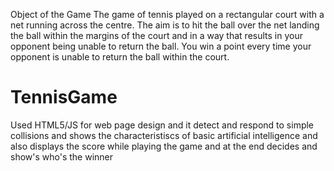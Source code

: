 Object of the Game
The game of tennis played on a rectangular court with a net running across the centre. The aim is to hit the ball over the net landing the ball within the margins of the court and in a way that results in your opponent being unable to return the ball. You win a point every time your opponent is unable to return the ball within the court.


# TennisGame

Used HTML5/JS for web page design
and it
detect and respond to simple collisions and 
shows the characteristiscs of basic artificial intelligence
and also displays the score while playing the game
and at the end decides and show's who's the winner
